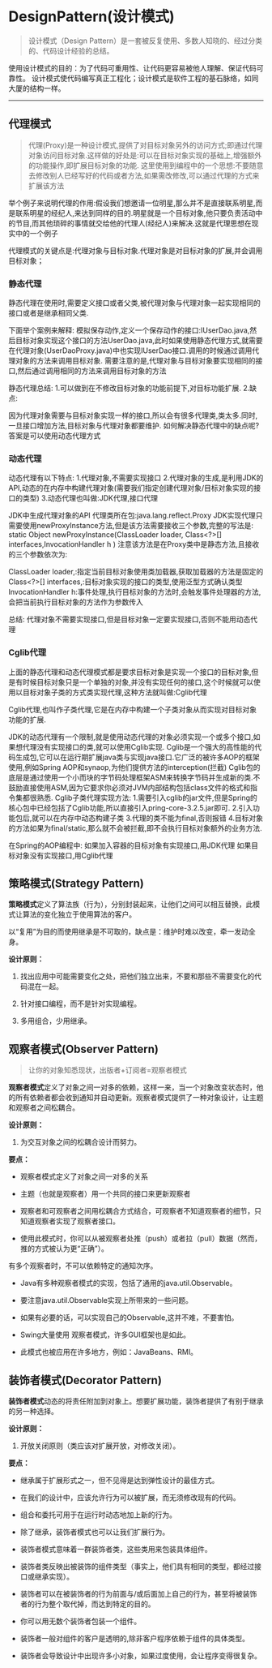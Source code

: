 # DesignPattern(设计模式)

>设计模式（Design Pattern）是一套被反复使用、多数人知晓的、经过分类的、代码设计经验的总结。

使用设计模式的目的：为了代码可重用性、让代码更容易被他人理解、保证代码可靠性。 设计模式使代码编写真正工程化；设计模式是软件工程的基石脉络，如同大厦的结构一样。

---

## 代理模式

>代理(Proxy)是一种设计模式,提供了对目标对象另外的访问方式;即通过代理对象访问目标对象.这样做的好处是:可以在目标对象实现的基础上,增强额外的功能操作,即扩展目标对象的功能.
这里使用到编程中的一个思想:不要随意去修改别人已经写好的代码或者方法,如果需改修改,可以通过代理的方式来扩展该方法

举个例子来说明代理的作用:假设我们想邀请一位明星,那么并不是直接联系明星,而是联系明星的经纪人,来达到同样的目的.明星就是一个目标对象,他只要负责活动中的节目,而其他琐碎的事情就交给他的代理人(经纪人)来解决.这就是代理思想在现实中的一个例子

代理模式的关键点是:代理对象与目标对象.代理对象是对目标对象的扩展,并会调用目标对象；

### 静态代理

静态代理在使用时,需要定义接口或者父类,被代理对象与代理对象一起实现相同的接口或者是继承相同父类.

下面举个案例来解释:
模拟保存动作,定义一个保存动作的接口:IUserDao.java,然后目标对象实现这个接口的方法UserDao.java,此时如果使用静态代理方式,就需要在代理对象(UserDaoProxy.java)中也实现IUserDao接口.调用的时候通过调用代理对象的方法来调用目标对象.
需要注意的是,代理对象与目标对象要实现相同的接口,然后通过调用相同的方法来调用目标对象的方法

静态代理总结:
1.可以做到在不修改目标对象的功能前提下,对目标功能扩展.
2.缺点:

因为代理对象需要与目标对象实现一样的接口,所以会有很多代理类,类太多.同时,一旦接口增加方法,目标对象与代理对象都要维护.
如何解决静态代理中的缺点呢?答案是可以使用动态代理方式

### 动态代理

动态代理有以下特点:
1.代理对象,不需要实现接口
2.代理对象的生成,是利用JDK的API,动态的在内存中构建代理对象(需要我们指定创建代理对象/目标对象实现的接口的类型)
3.动态代理也叫做:JDK代理,接口代理

JDK中生成代理对象的API
代理类所在包:java.lang.reflect.Proxy
JDK实现代理只需要使用newProxyInstance方法,但是该方法需要接收三个参数,完整的写法是:
static Object newProxyInstance(ClassLoader loader, Class<?>[] interfaces,InvocationHandler h )
注意该方法是在Proxy类中是静态方法,且接收的三个参数依次为:

ClassLoader loader,:指定当前目标对象使用类加载器,获取加载器的方法是固定的
Class<?>[] interfaces,:目标对象实现的接口的类型,使用泛型方式确认类型
InvocationHandler h:事件处理,执行目标对象的方法时,会触发事件处理器的方法,会把当前执行目标对象的方法作为参数传入

总结:
代理对象不需要实现接口,但是目标对象一定要实现接口,否则不能用动态代理

### Cglib代理

上面的静态代理和动态代理模式都是要求目标对象是实现一个接口的目标对象,但是有时候目标对象只是一个单独的对象,并没有实现任何的接口,这个时候就可以使用以目标对象子类的方式类实现代理,这种方法就叫做:Cglib代理

Cglib代理,也叫作子类代理,它是在内存中构建一个子类对象从而实现对目标对象功能的扩展.

JDK的动态代理有一个限制,就是使用动态代理的对象必须实现一个或多个接口,如果想代理没有实现接口的类,就可以使用Cglib实现.
Cglib是一个强大的高性能的代码生成包,它可以在运行期扩展java类与实现java接口.它广泛的被许多AOP的框架使用,例如Spring AOP和synaop,为他们提供方法的interception(拦截)
Cglib包的底层是通过使用一个小而块的字节码处理框架ASM来转换字节码并生成新的类.不鼓励直接使用ASM,因为它要求你必须对JVM内部结构包括class文件的格式和指令集都很熟悉.
Cglib子类代理实现方法:
1.需要引入cglib的jar文件,但是Spring的核心包中已经包括了Cglib功能,所以直接引入pring-core-3.2.5.jar即可.
2.引入功能包后,就可以在内存中动态构建子类
3.代理的类不能为final,否则报错
4.目标对象的方法如果为final/static,那么就不会被拦截,即不会执行目标对象额外的业务方法.

在Spring的AOP编程中:
如果加入容器的目标对象有实现接口,用JDK代理
如果目标对象没有实现接口,用Cglib代理

## 策略模式(Strategy Pattern)

**策略模式**定义了算法族（行为），分别封装起来，让他们之间可以相互替换，此模式让算法的变化独立于使用算法的客户。

以“复用”为目的而使用继承是不可取的，缺点是：维护时难以改变，牵一发动全身。

**设计原则：**

1. 找出应用中可能需要变化之处，把他们独立出来，不要和那些不需要变化的代码混在一起。

2. 针对接口编程，而不是针对实现编程。

3. 多用组合，少用继承。

## 观察者模式(Observer Pattern)

> 让你的对象知悉现状，出版者+订阅者=观察者模式

**观察者模式**定义了对象之间一对多的依赖，这样一来，当一个对象改变状态时，他的所有依赖者都会收到通知并自动更新。观察者模式提供了一种对象设计，让主题和观察者之间松耦合。

**设计原则：**

1. 为交互对象之间的松耦合设计而努力。

**要点：**

- 观察者模式定义了对象之间一对多的关系

- 主题（也就是观察者）用一个共同的接口来更新观察者

- 观察者和可观察者之间用松耦合方式结合，可观察者不知道观察者的细节，只知道观察者实现了观察者接口。

- 使用此模式时，你可以从被观察者处推（push）或者拉（pull）数据（然而，推的方式被认为更“正确”）。

有多个观察者时，不可以依赖特定的通知次序。

- Java有多种观察者模式的实现，包括了通用的java.util.Observable。

- 要注意java.util.Observable实现上所带来的一些问题。

- 如果有必要的话，可以实现自己的Observable,这并不难，不要害怕。

- Swing大量使用 观察者模式，许多GUI框架也是如此。

- 此模式也被应用在许多地方，例如：JavaBeans、RMI。

## 装饰者模式(Decorator Pattern)

**装饰者模式**动态的将责任附加到对象上。想要扩展功能，装饰者提供了有别于继承的另一种选择。

**设计原则：**

1. 开放关闭原则（类应该对扩展开放，对修改关闭）。

**要点：**

- 继承属于扩展形式之一，但不见得是达到弹性设计的最佳方式。

- 在我们的设计中，应该允许行为可以被扩展，而无须修改现有的代码。

- 组合和委托可用于在运行时动态地加上新的行为。

- 除了继承，装饰者模式也可以让我们扩展行为。

- 装饰者模式意味着一群装饰者类，这些类用来包装具体组件。

- 装饰者类反映出被装饰的组件类型（事实上，他们具有相同的类型，都经过接口或继承实现）。

- 装饰者可以在被装饰者的行为前面与/或后面加上自己的行为，甚至将被装饰者的行为整个取代掉，而达到特定的目的。

- 你可以用无数个装饰者包装一个组件。

- 装饰者一般对组件的客户是透明的,除非客户程序依赖于组件的具体类型。

- 装饰者会导致设计中出现许多小对象，如果过度使用，会让程序变得很复杂。
